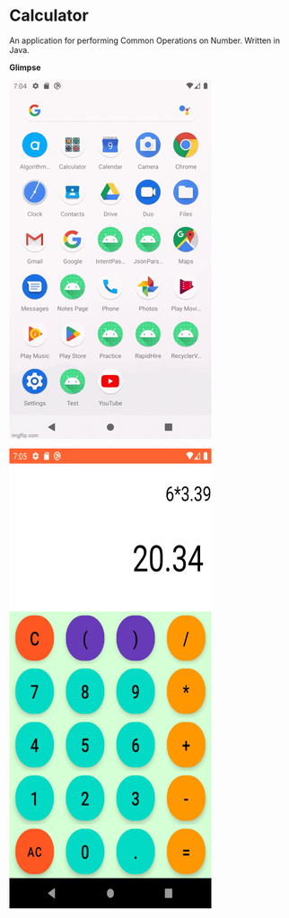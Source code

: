 # Calculator
An application for performing Common Operations on Number. Written in Java.

__Glimpse__

![](https://github.com/manas-0407/Calculator/blob/master/Git_Assets/76u50s%20(1).gif)

<img src="https://github.com/manas-0407/Calculator/blob/master/Git_Assets/Screenshot_20230109_190524.png"  width="360" height="820">
